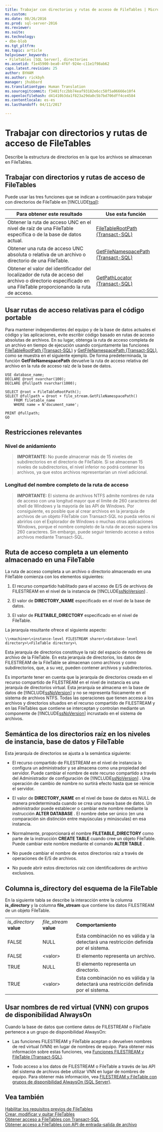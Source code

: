 ```yaml
---
title: Trabajar con directorios y rutas de acceso de FileTables | Microsoft Docs
ms.custom: 
ms.date: 08/26/2016
ms.prod: sql-server-2016
ms.reviewer: 
ms.suite: 
ms.technology:
- dbe-blob
ms.tgt_pltfrm: 
ms.topic: article
helpviewer_keywords:
- FileTables [SQL Server], directories
ms.assetid: f1e45900-bea0-4f6f-924e-c11e1f98ab62
caps.latest.revision: 25
author: BYHAM
ms.author: rickbyh
manager: jhubbard
ms.translationtype: Human Translation
ms.sourcegitcommit: f3481fcc2bb74eaf93182e6cc58f5a06666e10f4
ms.openlocfilehash: d41410b3da1f823a29da0c5b7bd706dff4ce4584
ms.contentlocale: es-es
ms.lasthandoff: 04/11/2017

---
```

# <a name="work-with-directories-and-paths-in-filetables"></a>Trabajar con directorios y rutas de acceso de FileTables
  Describe la estructura de directorios en la que los archivos se almacenan en FileTables.  
  
##  <a name="HowToDirectories"></a> Trabajar con directorios y rutas de acceso de FileTables  
 Puede usar las tres funciones que se indican a continuación para trabajar con directorios de FileTable en [!INCLUDE[tsql](../../includes/tsql-md.md)]:  
  
|Para obtener este resultado|Use esta función|  
|------------------------|-----------------------|  
|Obtener la ruta de acceso UNC en el nivel de raíz de una FileTable específica o de la base de datos actual.|[FileTableRootPath &#40;Transact-SQL&#41;](../../relational-databases/system-functions/filetablerootpath-transact-sql.md)|  
|Obtener una ruta de acceso UNC absoluta o relativa de un archivo o directorio de una FileTable.|[GetFileNamespacePath &#40;Transact-SQL&#41;](../../relational-databases/system-functions/getfilenamespacepath-transact-sql.md)|  
|Obtener el valor del identificador del localizador de ruta de acceso del archivo o directorio especificado en una FileTable proporcionando la ruta de acceso.|[GetPathLocator &#40;Transact-SQL&#41;](../../relational-databases/system-functions/getpathlocator-transact-sql.md)|  
  
##  <a name="BestPracticeRelativePaths"></a> Usar rutas de acceso relativas para el código portable  
 Para mantener independientes del equipo y de la base de datos actuales el código y las aplicaciones, evite escribir código basado en rutas de acceso absolutas de archivos. En su lugar, obtenga la ruta de acceso completa de un archivo en tiempo de ejecución usando conjuntamente las funciones [FileTableRootPath &#40;Transact-SQL&#41;](../../relational-databases/system-functions/filetablerootpath-transact-sql.md) y [GetFileNamespacePath &#40;Transact-SQL&#41;](../../relational-databases/system-functions/getfilenamespacepath-transact-sql.md), como se muestra en el siguiente ejemplo. De forma predeterminada, la función **GetFileNamespacePath** devuelve la ruta de acceso relativa del archivo en la ruta de acceso raíz de la base de datos.  
  
```tsql  
USE database_name;  
DECLARE @root nvarchar(100);  
DECLARE @fullpath nvarchar(1000);  
  
SELECT @root = FileTableRootPath();  
SELECT @fullpath = @root + file_stream.GetFileNamespacePath()  
    FROM filetable_name  
    WHERE name = N'document_name';  
  
PRINT @fullpath;  
GO  
```  
  
##  <a name="restrictions"></a> Restricciones relevantes  
  
###  <a name="nesting"></a> Nivel de anidamiento  
  
> **IMPORTANTE:** No puede almacenar más de 15 niveles de subdirectorios en el directorio de FileTable. Si se almacenan 15 niveles de subdirectorios, el nivel inferior no podrá contener los archivos, ya que estos archivos representarían un nivel adicional.  
  
###  <a name="fqnlength"></a> Longitud del nombre completo de la ruta de acceso  
  
> **IMPORTANTE:** El sistema de archivos NTFS admite nombres de ruta de acceso con una longitud mayor que el límite de 260 caracteres del shell de Windows y la mayoría de las API de Windows. Por consiguiente, es posible que al crear archivos en la jerarquía de archivos de un objeto FileTable con Transact-SQL no pueda verlos ni abrirlos con el Explorador de Windows o muchas otras aplicaciones Windows, porque el nombre completo de la ruta de acceso supera los 260 caracteres. Sin embargo, puede seguir teniendo acceso a estos archivos mediante Transact-SQL.  
  
##  <a name="fullpath"></a> Ruta de acceso completa a un elemento almacenado en una FileTable  
 La ruta de acceso completa a un archivo o directorio almacenado en una FileTable comienza con los elementos siguientes:  
  
1.  El recurso compartido habilitado para el acceso de E/S de archivos de FILESTREAM en el nivel de la instancia de [!INCLUDE[ssNoVersion](../../includes/ssnoversion-md.md)] .  
  
2.  El valor de **DIRECTORY_NAME** especificado en el nivel de la base de datos.  
  
3.  El valor de **FILETABLE_DIRECTORY** especificado en el nivel de FileTable.  
  
 La jerarquía resultante ofrece el siguiente aspecto:  
  
 `\\<machine>\<instance-level FILESTREAM share>\<database-level directory>\<FileTable directory>\`  
  
 Esta jerarquía de directorios constituye la raíz del espacio de nombres de archivo de la FileTable. En esta jerarquía de directorios, los datos de FILESTREAM de la FileTable se almacenan como archivos y como subdirectorios, que, a su vez, pueden contener archivos y subdirectorios.  
  
 Es importante tener en cuenta que la jerarquía de directorios creada en el recurso compartido de FILESTREAM en el nivel de instancia es una jerarquía de directorios virtual. Esta jerarquía se almacena en la base de datos de [!INCLUDE[ssNoVersion](../../includes/ssnoversion-md.md)] y no se representa físicamente en el sistema de archivos NTFS. Todas las operaciones que tienen acceso a los archivos y directorios situados en el recurso compartido de FILESTREAM y en las FileTables que contiene se interceptan y controlan mediante un componente de [!INCLUDE[ssNoVersion](../../includes/ssnoversion-md.md)] incrustado en el sistema de archivos.  
  
##  <a name="roots"></a> Semántica de los directorios raíz en los niveles de instancia, base de datos y FileTable  
 Esta jerarquía de directorios se ajusta a la semántica siguiente:  
  
-   El recurso compartido de FILESTREAM en el nivel de instancia lo configura un administrador y se almacena como una propiedad del servidor. Puede cambiar el nombre de este recurso compartido a través del Administrador de configuración de [!INCLUDE[ssNoVersion](../../includes/ssnoversion-md.md)] . Una operación de cambio de nombre no surtirá efecto hasta que se reinicie el servidor.  
  
-   El valor de **DIRECTORY_NAME** en el nivel de base de datos es NULL de manera predeterminada cuando se crea una nueva base de datos. Un administrador puede establecer o cambiar este nombre mediante la instrucción **ALTER DATABASE** . El nombre debe ser único (en una comparación sin distinción entre mayúsculas y minúsculas) en esa instancia.  
  
-   Normalmente, proporcionará el nombre **FILETABLE_DIRECTORY** como parte de la instrucción **CREATE TABLE** cuando cree un objeto FileTable. Puede cambiar este nombre mediante el comando **ALTER TABLE** .  
  
-   No puede cambiar el nombre de estos directorios raíz a través de operaciones de E/S de archivos.  
  
-   No puede abrir estos directorios raíz con identificadores de archivo exclusivos.  
  
##  <a name="is_directory"></a> Columna is_directory del esquema de la FileTable  
 En la siguiente tabla se describe la interacción entre la columna **is_directory** y la columna **file_stream** que contiene los datos FILESTREAM de un objeto FileTable.  
  
||||  
|-|-|-|  
|*is_directory* **value**|*file_stream* **value**|**Comportamiento**|  
|FALSE|NULL|Esta combinación no es válida y la detectará una restricción definida por el sistema.|  
|FALSE|\<valor>|El elemento representa un archivo.|  
|TRUE|NULL|El elemento representa un directorio.|  
|TRUE|\<valor>|Esta combinación no es válida y la detectará una restricción definida por el sistema.|  
  
##  <a name="alwayson"></a> Usar nombres de red virtual (VNN) con grupos de disponibilidad AlwaysOn  
 Cuando la base de datos que contiene datos de FILESTREAM o FileTable pertenece a un grupo de disponibilidad AlwaysOn:  
  
-   Las funciones FILESTREAM y FileTable aceptan o devuelven nombres de red virtual (VNN) en lugar de nombres de equipo. Para obtener más información sobre estas funciones, vea [Funciones FILESTREAM y FileTable &#40;Transact-SQL&#41;](../../relational-databases/system-functions/filestream-and-filetable-functions-transact-sql.md).  
  
-   Todo acceso a los datos de FILESTREAM o FileTable a través de las API del sistema de archivos debe utilizar VNN en lugar de nombres de equipo. Para obtener más información, vea [FILESTREAM y FileTable con grupos de disponibilidad AlwaysOn &#40;SQL Server&#41;](../../database-engine/availability-groups/windows/filestream-and-filetable-with-always-on-availability-groups-sql-server.md).  
  
## <a name="see-also"></a>Vea también  
 [Habilitar los requisitos previos de FileTables](../../relational-databases/blob/enable-the-prerequisites-for-filetable.md)   
 [Crear, modificar y quitar FileTables](../../relational-databases/blob/create-alter-and-drop-filetables.md)   
 [Obtener acceso a FileTables con Transact-SQL](../../relational-databases/blob/access-filetables-with-transact-sql.md)   
 [Obtener acceso a FileTables con API de entrada-salida de archivo](../../relational-databases/blob/access-filetables-with-file-input-output-apis.md)  
  
  

